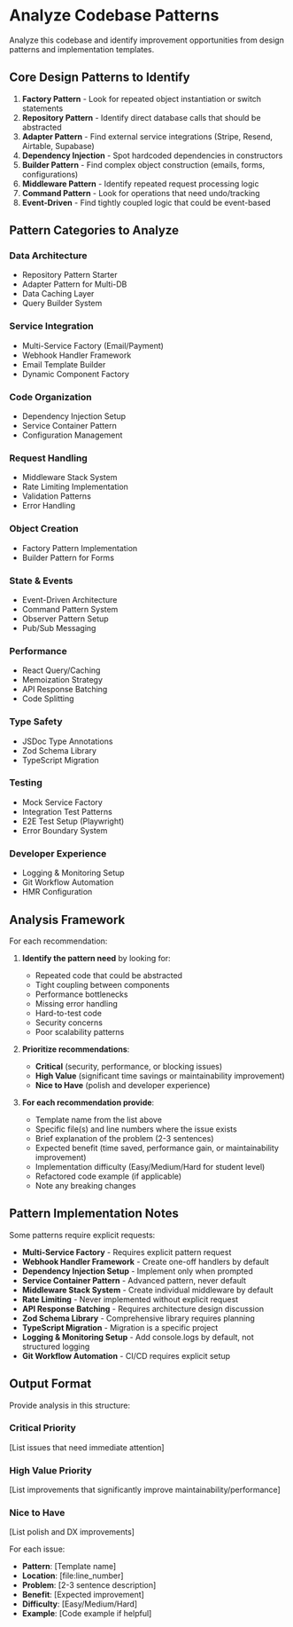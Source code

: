 # Analyze Codebase Patterns

Analyze this codebase and identify improvement opportunities from design patterns and implementation templates.

## Core Design Patterns to Identify

1. **Factory Pattern** - Look for repeated object instantiation or switch statements
2. **Repository Pattern** - Identify direct database calls that should be abstracted
3. **Adapter Pattern** - Find external service integrations (Stripe, Resend, Airtable, Supabase)
4. **Dependency Injection** - Spot hardcoded dependencies in constructors
5. **Builder Pattern** - Find complex object construction (emails, forms, configurations)
6. **Middleware Pattern** - Identify repeated request processing logic
7. **Command Pattern** - Look for operations that need undo/tracking
8. **Event-Driven** - Find tightly coupled logic that could be event-based

## Pattern Categories to Analyze

### Data Architecture
- Repository Pattern Starter
- Adapter Pattern for Multi-DB
- Data Caching Layer
- Query Builder System

### Service Integration
- Multi-Service Factory (Email/Payment)
- Webhook Handler Framework
- Email Template Builder
- Dynamic Component Factory

### Code Organization
- Dependency Injection Setup
- Service Container Pattern
- Configuration Management

### Request Handling
- Middleware Stack System
- Rate Limiting Implementation
- Validation Patterns
- Error Handling

### Object Creation
- Factory Pattern Implementation
- Builder Pattern for Forms

### State & Events
- Event-Driven Architecture
- Command Pattern System
- Observer Pattern Setup
- Pub/Sub Messaging

### Performance
- React Query/Caching
- Memoization Strategy
- API Response Batching
- Code Splitting

### Type Safety
- JSDoc Type Annotations
- Zod Schema Library
- TypeScript Migration

### Testing
- Mock Service Factory
- Integration Test Patterns
- E2E Test Setup (Playwright)
- Error Boundary System

### Developer Experience
- Logging & Monitoring Setup
- Git Workflow Automation
- HMR Configuration

## Analysis Framework

For each recommendation:

1. **Identify the pattern need** by looking for:
   - Repeated code that could be abstracted
   - Tight coupling between components
   - Performance bottlenecks
   - Missing error handling
   - Hard-to-test code
   - Security concerns
   - Poor scalability patterns

2. **Prioritize recommendations**:
   - **Critical** (security, performance, or blocking issues)
   - **High Value** (significant time savings or maintainability improvement)
   - **Nice to Have** (polish and developer experience)

3. **For each recommendation provide**:
   - Template name from the list above
   - Specific file(s) and line numbers where the issue exists
   - Brief explanation of the problem (2-3 sentences)
   - Expected benefit (time saved, performance gain, or maintainability improvement)
   - Implementation difficulty (Easy/Medium/Hard for student level)
   - Refactored code example (if applicable)
   - Note any breaking changes

## Pattern Implementation Notes

Some patterns require explicit requests:
- **Multi-Service Factory** - Requires explicit pattern request
- **Webhook Handler Framework** - Create one-off handlers by default
- **Dependency Injection Setup** - Implement only when prompted
- **Service Container Pattern** - Advanced pattern, never default
- **Middleware Stack System** - Create individual middleware by default
- **Rate Limiting** - Never implemented without explicit request
- **API Response Batching** - Requires architecture design discussion
- **Zod Schema Library** - Comprehensive library requires planning
- **TypeScript Migration** - Migration is a specific project
- **Logging & Monitoring Setup** - Add console.logs by default, not structured logging
- **Git Workflow Automation** - CI/CD requires explicit setup

## Output Format

Provide analysis in this structure:

### Critical Priority
[List issues that need immediate attention]

### High Value Priority
[List improvements that significantly improve maintainability/performance]

### Nice to Have
[List polish and DX improvements]

For each issue:
- **Pattern**: [Template name]
- **Location**: [file:line_number]
- **Problem**: [2-3 sentence description]
- **Benefit**: [Expected improvement]
- **Difficulty**: [Easy/Medium/Hard]
- **Example**: [Code example if helpful]
